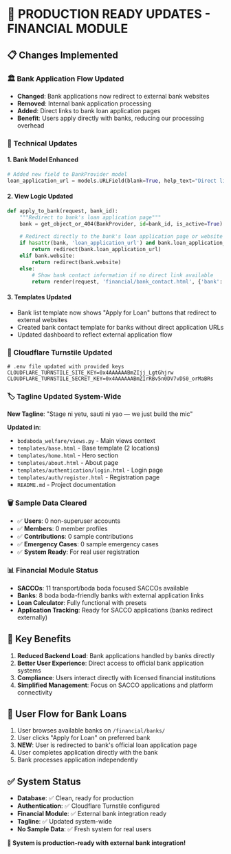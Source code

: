 # 🚀 PRODUCTION READY UPDATES - FINANCIAL MODULE

## 📋 Changes Implemented

### 🏛️ Bank Application Flow Updated
- **Changed**: Bank applications now redirect to external bank websites
- **Removed**: Internal bank application processing
- **Added**: Direct links to bank loan application pages
- **Benefit**: Users apply directly with banks, reducing our processing overhead

### 🔧 Technical Updates

#### 1. **Bank Model Enhanced**
```python
# Added new field to BankProvider model
loan_application_url = models.URLField(blank=True, help_text="Direct link to bank's loan application page")
```

#### 2. **View Logic Updated**
```python
def apply_to_bank(request, bank_id):
    """Redirect to bank's loan application page"""
    bank = get_object_or_404(BankProvider, id=bank_id, is_active=True)
    
    # Redirect directly to the bank's loan application page or website
    if hasattr(bank, 'loan_application_url') and bank.loan_application_url:
        return redirect(bank.loan_application_url)
    elif bank.website:
        return redirect(bank.website)
    else:
        # Show bank contact information if no direct link available
        return render(request, 'financial/bank_contact.html', {'bank': bank})
```

#### 3. **Templates Updated**
- Bank list template now shows "Apply for Loan" buttons that redirect to external websites
- Created bank contact template for banks without direct application URLs
- Updated dashboard to reflect external application flow

### 🔐 Cloudflare Turnstile Updated
```env
# .env file updated with provided keys
CLOUDFLARE_TURNSTILE_SITE_KEY=0x4AAAAAABmZIjj_LgtGhjrw
CLOUDFLARE_TURNSTILE_SECRET_KEY=0x4AAAAAABmZIrRBv5n0DV7vDS0_orMaBRs
```

### 🏷️ Tagline Updated System-Wide
**New Tagline**: "Stage ni yetu, sauti ni yao — we just build the mic"

**Updated in**:
- `bodaboda_welfare/views.py` - Main views context
- `templates/base.html` - Base template (2 locations)
- `templates/home.html` - Hero section
- `templates/about.html` - About page
- `templates/authentication/login.html` - Login page
- `templates/auth/register.html` - Registration page  
- `README.md` - Project documentation

### 🗑️ Sample Data Cleared
- ✅ **Users**: 0 non-superuser accounts
- ✅ **Members**: 0 member profiles
- ✅ **Contributions**: 0 sample contributions
- ✅ **Emergency Cases**: 0 sample emergency cases
- ✅ **System Ready**: For real user registration

### 📊 Financial Module Status
- **SACCOs**: 11 transport/boda boda focused SACCOs available
- **Banks**: 8 boda boda-friendly banks with external application links
- **Loan Calculator**: Fully functional with presets
- **Application Tracking**: Ready for SACCO applications (banks redirect externally)

## 🎯 Key Benefits

1. **Reduced Backend Load**: Bank applications handled by banks directly
2. **Better User Experience**: Direct access to official bank application systems
3. **Compliance**: Users interact directly with licensed financial institutions
4. **Simplified Management**: Focus on SACCO applications and platform connectivity

## 🔄 User Flow for Bank Loans

1. User browses available banks on `/financial/banks/`
2. User clicks "Apply for Loan" on preferred bank
3. **NEW**: User is redirected to bank's official loan application page
4. User completes application directly with the bank
5. Bank processes application independently

## ✅ System Status

- **Database**: ✅ Clean, ready for production
- **Authentication**: ✅ Cloudflare Turnstile configured
- **Financial Module**: ✅ External bank integration ready
- **Tagline**: ✅ Updated system-wide
- **No Sample Data**: ✅ Fresh system for real users

**🎉 System is production-ready with external bank integration!**
